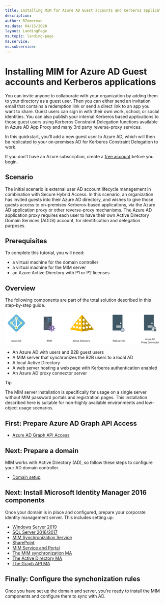```yaml
---
title: Installing MIM for Azure AD Guest accounts and Kerberos applications
description: 
author: RZomerman
ms.date: 04/15/2020
layout: LandingPage
ms.topic: landing-page
ms.service: 
ms.subservice:
---
```

# Installing MIM for Azure AD Guest accounts and Kerberos applications

You can invite anyone to collaborate with your organization by adding them to your directory as a guest user. Then you can either send an invitation email that contains a redemption link or send a direct link to an app you want to share. Guest users can sign in with their own work, school, or social identities. You can also publish your internal Kerberos based applications to those guest users using Kerberos Constraint Delegation functions available in Azure AD App Proxy and many 3rd party reverse-proxy services.

In this quickstart, you'll add a new guest user to Azure AD, which will then be replicated to your on-premises AD for Kerberos Constraint Delegation to work.

If you don’t have an Azure subscription, create a [free account](https://azure.microsoft.com/free/?WT.mc_id=A261C142F) before you begin.

## Scenario
The initial scenario is external user AD account lifecycle management in combination with Secure Hybrid Access. In this scenario, an organization has invited guests into their Azure AD directory, and wishes to give those guests access to on-premises Kerberos-based applications, via the Azure AD application proxy or other reverse-proxy mechanisms. The Azure AD application proxy requires each user to have their own Active Directory Domain Services (ADDS) account, for identification and delegation purposes.

## Prerequisites
To complete this tutorial, you will need:
* a virtual machine for the domain controller
* a virtual machine for the MIM server
* an Azure Active Directory with P1 or P2 licenses

## Overview
The following components are part of the total solution described in this step-by-step guide.

![MIMB2BGuestKCDComponentsOverview](./images/1.Solution-Components.PNG)

-	An Azure AD with users and B2B guest users
-	A MIM server that synchronizes the B2B users to a local AD
-	A local Active Directory
-	A web server hosting a web page with Kerberos authentication enabled
-	An Azure AD proxy connector server
> [!TIP]
The MIM server installation is specifically for usage on a single server without MIM password portals and registration pages. This installation described here is suitable for non-highly available environments and low-object usage scenarios.

## First: Prepare Azure AD Graph API Access
- [Azure AD Graph API Access](prepare-azure-ad-for-GraphAPI.md)

## Next: Prepare a domain
MIM works with Active Directory (AD), so follow these steps to configure your AD domain controller.
- [Domain setup](preparedomain.md)

## Next: Install Microsoft Identity Manager 2016 components
Once your domain is in place and configured, prepare your corporate identity management server. This includes setting up:

- [Windows Server 2019](prepare-server-ws-2019.md)
- [SQL Server 2016/2017](install-SQL-server.md)
- [MIM Synchronization Service](install-mim-sync.md)
- [SharePoint](prepare-server-sharepoint.md)
- [MIM Service and Portal](install-mim-service-portal.md)
- [The MIM synchronization MA](installing-MimMa.md)
- [The Active Directory MA](installing-ADMA.md)
- [The Graph API MA](installing-AADMA.md)

## Finally: Configure the synchonization rules
Once you have set up the domain and server, you're ready to install the MIM components and configure them to sync with AD.



